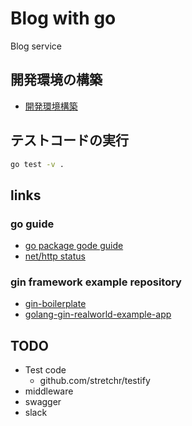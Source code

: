 # Blog with go

Blog service

## 開発環境の構築

- [開発環境構築](./docs/dev.md)

## テストコードの実行

```bash
go test -v .
```

## links

### go guide

- [go package gode guide](https://rakyll.org/style-packages/)
- [net/http status](https://golang.org/src/net/http/status.go)

### gin framework example repository

- [gin-boilerplate](https://github.com/Massad/gin-boilerplate)
- [golang-gin-realworld-example-app](https://github.com/gothinkster/golang-gin-realworld-example-app)

## TODO

- Test code
  - github.com/stretchr/testify
- middleware
- swagger
- slack
